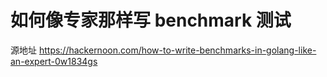 # 如何像专家那样写 benchmark 测试
源地址 <https://hackernoon.com/how-to-write-benchmarks-in-golang-like-an-expert-0w1834gs>  
